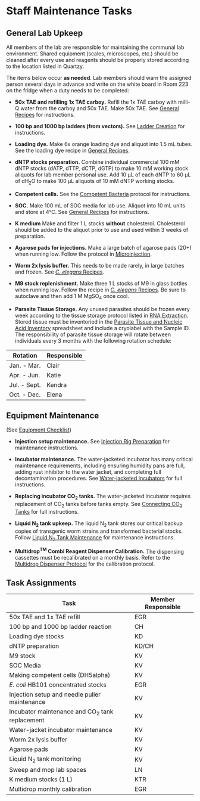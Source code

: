 # Staff Maintenance Tasks

## General Lab Upkeep
All members of the lab are responsible for maintaining the communal lab environment. Shared equipment (scales, microscopes, etc.) should be cleaned after every use and reagents should be properly stored according to the location listed in Quartzy. 

The items below occur **as needed**. Lab members should warn the assigned person several days in advance and write on the white board in Room 223 on the fridge when a duty needs to be completed:

  - **50x TAE and refilling 1x TAE carboy.** Refill the 1x TAE carboy with milli-Q water from the carboy and 50x TAE. Make 50x TAE. See [General Recipes](../../Molecular_Biology/General_Recipes/General_Recipes.md) for instructions.

  - **100 bp and 1000 bp ladders (from vectors).** See [Ladder Creation](../../Molecular_Biology/Ladder_Creation/Ladder_Creation.md) for instructions.

  - **Loading dye.** Make 6x orange loading dye and aliquot into 1.5 mL tubes. See the loading dye recipe in [General Recipes](../../Molecular_Biology/General_Recipes/General_Recipes.md).

  - **dNTP stocks preparation.** Combine individual commercial 100 mM dNTP stocks (dATP, dTTP, dCTP, dGTP) to make 10 mM working stock aliquots for lab member personal use. Add 10 μL of each dNTP to 60 μL of dH<sub>2</sub>O to make 100 μL aliquots of 10 mM dNTP working stocks.

  - **Competent cells.** See the [Competent Bacteria](?) protocol for instructions.

  - **SOC.** Make 100 mL of SOC media for lab use. Aliquot into 10 mL units and store at 4°C. See [General Recipes](../../Molecular_Biology/General_Recipes/General_Recipes.md) for instructions.

  - **K medium** Make and filter 1 L stocks **without** cholesterol. Cholesterol should be added to the aliquot prior to use and used within 3 weeks of preparation. 

  - **Agarose pads for injections.** Make a large batch of agarose pads (20+) when running low. Follow the protocol in [Microinjection](../../Microinjection/Ce_Microinjection/Ce_Microinjection.md).

  - **Worm 2x lysis buffer.** This needs to be made rarely, in large batches and frozen. See [_C. elegans_ Recipes](../../Caenorhabditis_elegans/Celegans_Recipes/Celegans_Recipes.md).

  - **M9 stock replenishment.** Make three 1 L stocks of M9 in glass bottles when running low. Follow the recipe in [_C. elegans_ Recipes](../../Caenorhabditis_elegans/Celegans_Recipes/Celegans_Recipes.md). Be sure to autoclave and then add 1 M MgSO<sub>4</sub> once cool.

  - **Parasite Tissue Storage.** Any unused parasites should be frozen every week according to the tissue storage protocol listed in [RNA Extraction](../../Parasitic_Nematodes/Parasite_RNA_Extraction/Parasite_RNA_Extraction.md). Stored tissue must be inventoried in the [Parasite Tissue and Nucleic Acid Inventory](https://docs.google.com/spreadsheets/d/1wJ3wzHmuTNRc_3RYjan3bp7rbBAsNrVvwJPJLilpmb8/edit#gid=0) spreadsheet and include a cryolabel with the Sample ID. The responsibility of parasite tissue storage will rotate between individuals every 3 months with the following rotation schedule:

  | Rotation | Responsible |
  | -------------- | ---------------------- |
  | Jan. - Mar.    | Clair |
  | Apr. - Jun.    | Katie |
  | Jul. - Sept.   | Kendra  |
  | Oct. - Dec.    | Elena |

## Equipment Maintenance

(See [Equipment Checklist](https://docs.google.com/spreadsheets/d/105wRa2LR-GTH3VU8zLL56xt3Yf_2ar2fpYS3Zfp01bU/edit?usp=sharing))

  - **Injection setup maintenance.** See [Injection Rig Preparation](../../Microinjection/Injection_Rig_Preparation/Injection_Rig_Preparation.md) for maintenance instructions.

  - **Incubator maintenance.** The water-jacketed incubator has many critical maintenance requirements, including ensuring humidity pans are full, adding rust inhibitor to the water jacket, and completing full decontamination procedures. See [Water-jacketed Incubators](../../Lab_Operations/Waterjacketed_Incubator/Waterjacketed_Incubator.md) for full instructions.

  - **Replacing incubator CO<sub>2</sub> tanks.** The water-jacketed incubator requires replacement of CO<sub>2</sub> tanks before tanks empty. See [Connecting CO<sub>2</sub> Tanks](../../Lab_Operations/Connecting_CO2_Tanks/Connecting_CO2_Tanks.md) for full instructions.

  - **Liquid N<sub>2</sub> tank upkeep.** The liquid N<sub>2</sub> tank stores our critical backup copies of transgenic worm strains and transformed bacterial stocks. Follow [Liquid N<sub>2</sub> Tank Maintenance](../../Lab_Operations/LiquidN2_Tank_Maintenance/LiquidN2_Tank_Maintenance.md) for maintenance instructions.

  - **Multidrop<sup>TM</sup> Combi Reagent Dispenser Calibration.** The dispensing cassettes must be recalibrated on a monthly basis. Refer to the [Multidrop Dispenser Protocol](https://docs.google.com/document/d/1iQnYxuGLf0xRXZWCztuEwN-OaAR6KQxiqgNJUs8394k/edit) for the calibration protocol. 

## Task Assignments

  | Task | Member Responsible |
  | ---- | ------------------ |
  | 50x TAE and 1x TAE refill | EGR |
  | 100 bp and 1000 bp ladder reaction | CH |
  | Loading dye stocks | KD |
  | dNTP preparation | KD/CH |
  | M9 stock | KV |
  | SOC Media | KV |
  | Making competent cells (DH5alpha) | KV |
  | *E. coli* HB101 concentrated stocks | EGR |
  | Injection setup and needle puller maintenance | KV |
  | Incubator maintenance and CO<sub>2</sub> tank replacement | KV |
  | Water-jacket incubator maintenance | KV |
  | Worm 2x lysis buffer | KV |
  | Agarose pads | KV |
  | Liquid N<sub>2</sub> tank monitoring | KV |
  | Sweep and mop lab spaces | LN |
  | K medium stocks (1 L) | KTR | 
  | Multidrop monthly calibration | EGR |

